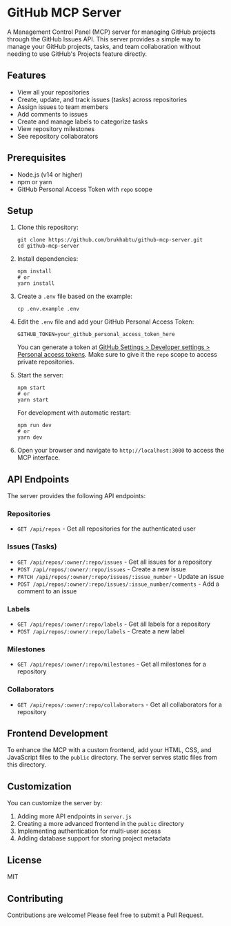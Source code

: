 # GitHub MCP Server

A Management Control Panel (MCP) server for managing GitHub projects through the GitHub Issues API. This server provides a simple way to manage your GitHub projects, tasks, and team collaboration without needing to use GitHub's Projects feature directly.

## Features

- View all your repositories
- Create, update, and track issues (tasks) across repositories
- Assign issues to team members
- Add comments to issues
- Create and manage labels to categorize tasks
- View repository milestones
- See repository collaborators

## Prerequisites

- Node.js (v14 or higher)
- npm or yarn
- GitHub Personal Access Token with `repo` scope

## Setup

1. Clone this repository:
   ```
   git clone https://github.com/brukhabtu/github-mcp-server.git
   cd github-mcp-server
   ```

2. Install dependencies:
   ```
   npm install
   # or
   yarn install
   ```

3. Create a `.env` file based on the example:
   ```
   cp .env.example .env
   ```

4. Edit the `.env` file and add your GitHub Personal Access Token:
   ```
   GITHUB_TOKEN=your_github_personal_access_token_here
   ```

   You can generate a token at [GitHub Settings > Developer settings > Personal access tokens](https://github.com/settings/tokens).
   Make sure to give it the `repo` scope to access private repositories.

5. Start the server:
   ```
   npm start
   # or
   yarn start
   ```

   For development with automatic restart:
   ```
   npm run dev
   # or
   yarn dev
   ```

6. Open your browser and navigate to `http://localhost:3000` to access the MCP interface.

## API Endpoints

The server provides the following API endpoints:

### Repositories

- `GET /api/repos` - Get all repositories for the authenticated user

### Issues (Tasks)

- `GET /api/repos/:owner/:repo/issues` - Get all issues for a repository
- `POST /api/repos/:owner/:repo/issues` - Create a new issue
- `PATCH /api/repos/:owner/:repo/issues/:issue_number` - Update an issue
- `POST /api/repos/:owner/:repo/issues/:issue_number/comments` - Add a comment to an issue

### Labels

- `GET /api/repos/:owner/:repo/labels` - Get all labels for a repository
- `POST /api/repos/:owner/:repo/labels` - Create a new label

### Milestones

- `GET /api/repos/:owner/:repo/milestones` - Get all milestones for a repository

### Collaborators

- `GET /api/repos/:owner/:repo/collaborators` - Get all collaborators for a repository

## Frontend Development

To enhance the MCP with a custom frontend, add your HTML, CSS, and JavaScript files to the `public` directory. The server serves static files from this directory.

## Customization

You can customize the server by:

1. Adding more API endpoints in `server.js`
2. Creating a more advanced frontend in the `public` directory
3. Implementing authentication for multi-user access
4. Adding database support for storing project metadata

## License

MIT

## Contributing

Contributions are welcome! Please feel free to submit a Pull Request.
